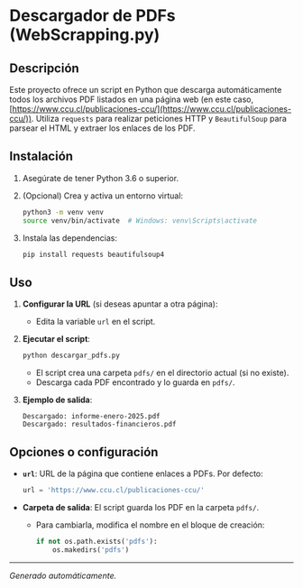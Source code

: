
# Descargador de PDFs (WebScrapping.py)

## Descripción

Este proyecto ofrece un script en Python que descarga automáticamente todos los archivos PDF listados en una página web (en este caso, [https://www.ccu.cl/publicaciones-ccu/](https://www.ccu.cl/publicaciones-ccu/)). Utiliza `requests` para realizar peticiones HTTP y `BeautifulSoup` para parsear el HTML y extraer los enlaces de los PDF.

## Instalación

1. Asegúrate de tener Python 3.6 o superior.
2. (Opcional) Crea y activa un entorno virtual:

   ```bash
   python3 -m venv venv
   source venv/bin/activate  # Windows: venv\Scripts\activate
   ```
3. Instala las dependencias:

   ```bash
   pip install requests beautifulsoup4
   ```

## Uso

1. **Configurar la URL** (si deseas apuntar a otra página):

   * Edita la variable `url` en el script.

2. **Ejecutar el script**:

   ```bash
   python descargar_pdfs.py
   ```

   * El script crea una carpeta `pdfs/` en el directorio actual (si no existe).
   * Descarga cada PDF encontrado y lo guarda en `pdfs/`.

3. **Ejemplo de salida**:

   ```console
   Descargado: informe-enero-2025.pdf
   Descargado: resultados-financieros.pdf
   ```

## Opciones o configuración

* **`url`**: URL de la página que contiene enlaces a PDFs. Por defecto:

  ```python
  url = 'https://www.ccu.cl/publicaciones-ccu/'
  ```
* **Carpeta de salida**: El script guarda los PDF en la carpeta `pdfs/`.

  * Para cambiarla, modifica el nombre en el bloque de creación:

    ```python
    if not os.path.exists('pdfs'):
        os.makedirs('pdfs')
    ```

---

*Generado automáticamente.*
